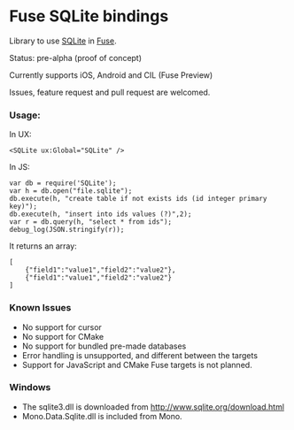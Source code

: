 Fuse SQLite bindings
====================

Library to use [SQLite](https://www.sqlite.org/) in [Fuse](http://www.fusetools.com/).

Status: pre-alpha (proof of concept)

Currently supports iOS, Android and CIL (Fuse Preview)

Issues, feature request and pull request are welcomed.

### Usage:
In UX:

`<SQLite ux:Global="SQLite" />`

In JS:
```
var db = require('SQLite');
var h = db.open("file.sqlite");
db.execute(h, "create table if not exists ids (id integer primary key)");
db.execute(h, "insert into ids values (?)",2);
var r = db.query(h, "select * from ids");
debug_log(JSON.stringify(r));
```

It returns an array:
```
[
	{"field1":"value1","field2":"value2"},
	{"field1":"value1","field2":"value2"}
]
```

### Known Issues

* No support for cursor
* No support for CMake
* No support for bundled pre-made databases
* Error handling is unsupported, and different between the targets
* Support for JavaScript and CMake Fuse targets is not planned.

### Windows

* The sqlite3.dll is downloaded from http://www.sqlite.org/download.html
* Mono.Data.Sqlite.dll is included from Mono.
